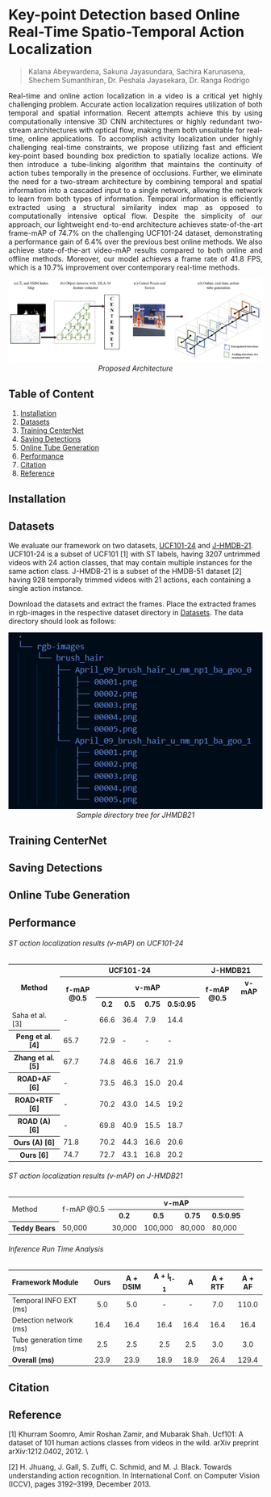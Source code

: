# Key-point Detection based Online Real-Time Spatio-Temporal Action Localization
> Kalana Abeywardena, Sakuna Jayasundara, Sachira Karunasena, Shechem Sumanthiran, Dr. Peshala Jayasekara, Dr. Ranga Rodrigo

<p align='justify'>
Real-time and online action localization in a video is a critical yet highly challenging problem. Accurate action localization requires utilization of both temporal and spatial information. Recent attempts achieve this by using computationally intensive 3D CNN architectures or highly redundant two-stream architectures with optical flow, making them both unsuitable for real-time, online applications. To accomplish activity localization under highly challenging real-time constraints, we propose utilizing fast and efficient key-point based bounding box prediction to spatially localize actions. We then introduce a tube-linking algorithm that maintains the continuity of action tubes temporally in the presence of occlusions. Further, we eliminate the need for a two-stream architecture by combining temporal and spatial information into a cascaded input to a single network, allowing the network to learn from both types of information. Temporal information is efficiently extracted using a structural similarity index map as opposed to computationally intensive optical flow. Despite the simplicity of our approach, our lightweight end-to-end architecture achieves state-of-the-art frame-mAP of 74.7% on the challenging UCF101-24 dataset, demonstrating a performance gain of 6.4% over the previous best online methods. We also achieve state-of-the-art video-mAP results compared to
both online and offline methods. Moreover, our model achieves a frame rate of 41.8 FPS, which is a 10.7% improvement over contemporary real-time methods.
</p>

<p align="center">
  <img src="figures/NewArchitecture.png">
  <em>Proposed Architecture</em>
</p>

## Table of Content
  1. [Installation](#installation)
  2. [Datasets](#datasets)
  3. [Training CenterNet](#centernet)
  3. [Saving Detections](#detections)
  4. [Online Tube Generation](#tubegeneration)
  5. [Performance](#performance)
  6. [Citation](#citation)
  7. [Reference](#reference)

## Installation

## Datasets
We evaluate our framework on two datasets, [UCF101-24](https://www.crcv.ucf.edu/data/UCF101.php) and [J-HMDB-21](http://jhmdb.is.tue.mpg.de/). UCF101-24 is a subset of UCF101 [1] with ST labels, having 3207 untrimmed videos with 24 action classes, that may contain multiple instances for the same action class. J-HMDB-21 is a subset of the HMDB-51 dataset [2] having 928 temporally trimmed videos with 21 actions, each containing a single action instance. 

Download the datasets and extract the frames. Place the extracted frames in <emp>rgb-images</emp> in the respective dataset directory in [Datasets](https://github.com/Kalana304/KORSAL/tree/main/Datasets). The data directory should look as follows:

<p align="center">
  <img src="figures/sample directory tree.png">
  <em>Sample directory tree for JHMDB21</em>
</p>

## Training CenterNet

## Saving Detections

## Online Tube Generation

## Performance

###### ST action localization results (v-mAP) on UCF101-24
<table>
  <col>
  <colgroup span="5"></colgroup>
  <colgroup span="4"></colgroup>
  <tr>
    <th rowspan="3">Method</th>
    <th colspan="5" scope="colgroup">UCF101-24</th>
    <th colspan="5" scope="colgroup">J-HMDB21</th>
  <tr>
    <th rowspan="2">f-mAP @0.5</th>
    <th colspan="4" scope="colgroup">v-mAP</th>
    <th rowspan="2">f-mAP @0.5</th>
    <th colspan="4" scope="colgroup">v-mAP</th>
  </tr>
  <tr>
    <th scope="col">0.2</th>
    <th scope="col">0.5</th>
    <th scope="col">0.75</th>
    <th scope="col">0.5:0.95</th>
  </tr>
  <tr>
    <td scope="row">Saha et al. [3]</td>
    <td>-</td> <td>66.6</td> <td>36.4</td> <td>7.9</td> <td>14.4</td>
  </tr>
  <tr>
    <th scope="row">Peng et al. [4]</th>
    <td>65.7</td> <td>72.9</td> <td>-</td> <td>-</td> <td>-</td>
  </tr>
  <tr>  
    <th scope="row">Zhang et al. [5]</th>
    <td>67.7</td> <td>74.8</td> <td>46.6</td> <td>16.7</td> <td>21.9</td>
  </tr>
  <tr>
    <th scope="row">ROAD+AF [6]</th>
    <td>-</td> <td>73.5</td> <td>46.3</td> <td>15.0</td> <td>20.4</td>
  </tr>
  <tr>
    <th scope="row">ROAD+RTF [6]</th>
    <td>-</td> <td>70.2</td> <td>43.0</td> <td>14.5</td> <td>19.2</td>
  </tr>
  <tr>
    <th scope="row">ROAD (A) [6]</th>
    <td>-</td> <td>69.8</td> <td>40.9</td> <td>15.5</td> <td>18.7</td>
  </tr>
  <tr>
    <th scope="row">Ours (A) [6]</th>
    <td>71.8</td> <td>70.2</td> <td>44.3</td> <td>16.6</td> <td>20.6</td>
  </tr>
  <tr>
    <th scope="row">Ours [6]</th>
    <td>74.7</td> <td>72.7</td> <td>43.1</td> <td>16.8</td> <td>20.2</td>
  </tr>
</table>

###### ST action localization results (v-mAP) on J-HMDB21
<table>
  <col>
  <colgroup span="4"></colgroup>
  
  <tr>
    <td rowspan="2">Method</td>
    <td rowspan="2">f-mAP @0.5</td>
    <th colspan="4" scope="colgroup">v-mAP</th>
  </tr>
  <tr>
    <th scope="col">0.2</th>
    <th scope="col">0.5</th>
    <th scope="col">0.75</th>
    <th scope="col">0.5:0.95</th>
  </tr>
  <tr>
    <th scope="row">Teddy Bears</th>
    <td>50,000</td>
    <td>30,000</td>
    <td>100,000</td>
    <td>80,000</td>
    <td>80,000</td>
  </tr>
</table>

###### Inference Run Time Analysis
|  Framework Module  |    Ours   |   A + DSIM |   A + I<sub>t-1</sub> |     A      |     A + RTF    |      A + AF    | 
| :---------------- |:---------:| :---------:| :-----------: | :-----------: | :------------: | :------------: |
|Temporal INFO EXT (ms)|  5.0  | 5.0 |  -  | -  |  7.0  | 110.0 |
|Detection network (ms)| 16.4 | 16.4 | 16.4 | 16.4 | 16.4 | 16.4 |
|Tube generation time (ms)| 2.5 | 2.5 | 2.5 | 2.5 | 3.0 | 3.0 |
|<strong>Overall (ms)</strong>| 23.9 | 23.9 | 18.9 | 18.9 | 26.4 | 129.4 |


## Citation

## Reference
[1] Khurram Soomro, Amir Roshan Zamir, and Mubarak Shah. Ucf101: A dataset of 101 human actions classes from videos in the wild. arXiv preprint arXiv:1212.0402, 2012. \\

[2] H. Jhuang, J. Gall, S. Zuffi, C. Schmid, and M. J. Black. Towards understanding action
recognition. In International Conf. on Computer Vision (ICCV), pages 3192–3199,
December 2013.
